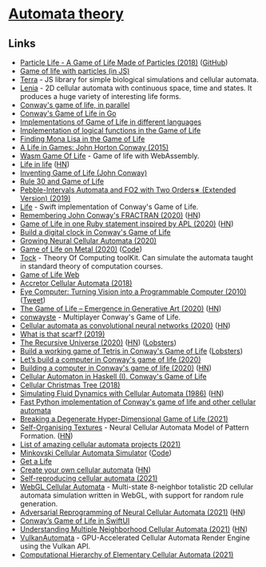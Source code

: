 # [Automata theory](https://en.wikipedia.org/wiki/Automata_theory)

## Links

- [Particle Life - A Game of Life Made of Particles (2018)](https://www.youtube.com/watch?v=Z_zmZ23grXE) ([GitHub](https://github.com/HackerPoet/Particle-Life))
- [Game of life with particles (in JS)](https://github.com/fnky/particle-life)
- [Terra](https://github.com/rileyjshaw/terra) - JS library for simple biological simulations and cellular automata.
- [Lenia](https://github.com/Chakazul/Lenia) - 2D cellular automata with continuous space, time and states. It produces a huge variety of interesting life forms.
- [Conway's game of life, in parallel](https://jlpaca.github.io/toybox/4-conway/index.html)
- [Conway's Game of Life in Go](https://github.com/healeycodes/conways-game-of-life)
- [Implementations of Game of Life in different languages](https://github.com/domoritz?tab=repositories&q=gameoflife)
- [Implementation of logical functions in the Game of Life](http://www.rennard.org/alife/CollisionBasedRennard.pdf)
- [Finding Mona Lisa in the Game of Life](https://kevingal.com/blog/mona-lisa-gol.html)
- [A Life in Games: John Horton Conway (2015)](https://www.quantamagazine.org/john-conways-life-in-games-20150828/)
- [Wasm Game Of Life](https://github.com/gus3inov/wasm-game-of-life) - Game of life with WebAssembly.
- [Life in life](https://www.youtube.com/watch?v=xP5-iIeKXE8) ([HN](https://news.ycombinator.com/item?id=22849264))
- [Inventing Game of Life (John Conway)](https://www.youtube.com/watch?v=R9Plq-D1gEk)
- [Rule 30 and Game of Life](https://github.com/elliotwaite/rule-30-and-game-of-life)
- [Pebble-Intervals Automata and FO2 with Two Orders∗ (Extended Version) (2019)](https://arxiv.org/pdf/1912.00171.pdf)
- [Life](https://github.com/zntfdr/Life) - Swift implementation of Conway's Game of Life.
- [Remembering John Conway's FRACTRAN (2020)](http://raganwald.com/2020/05/03/fractran.html) ([HN](https://news.ycombinator.com/item?id=23142232))
- [Game of Life in one Ruby statement inspired by APL (2020)](https://zverok.github.io/blog/2020-05-16-ruby-as-apl.html) ([HN](https://news.ycombinator.com/item?id=23208431))
- [Build a digital clock in Conway's Game of Life](https://codegolf.stackexchange.com/questions/88783/build-a-digital-clock-in-conways-game-of-life)
- [Growing Neural Cellular Automata (2020)](https://distill.pub/2020/growing-ca/)
- [Game of Life on Metal (2020)](https://cutting.io/posts/game-of-life-on-metal/) ([Code](https://github.com/dcutting/GameOfLifeOnMetal))
- [Tock](https://github.com/ND-CSE-30151/tock) - Theory Of Computing toolKit. Can simulate the automata taught in standard theory of computation courses.
- [Game of Life Web](https://herebeseaswines.net/game-of-life/)
- [Accretor Cellular Automata (2018)](https://softologyblog.wordpress.com/2018/01/12/accretor-cellular-automata/)
- [Eye Computer: Turning Vision into a Programmable Computer (2010)](https://humanfactorylab.com/uploads/8/3/4/4/83445868/changizi_eyecomputer_presspiece.pdf) ([Tweet](https://twitter.com/MarkChangizi/status/1271129027781234690))
- [The Game of Life – Emergence in Generative Art (2020)](https://www.artnome.com/news/2020/7/12/the-game-of-life-emergence-in-generative-art) ([HN](https://news.ycombinator.com/item?id=23840295))
- [conwayste](https://github.com/conwayste/conwayste) - Multiplayer Conway's Game of Life.
- [Cellular automata as convolutional neural networks (2020)](https://arxiv.org/abs/1809.02942) ([HN](https://news.ycombinator.com/item?id=24130849))
- [What is that scarf? (2019)](https://csvoss.com/cellular-automaton-scarf)
- [The Recursive Universe (2020)](http://www.amandaghassaei.com/blog/2020/05/01/the-recursive-universe/) ([HN](https://news.ycombinator.com/item?id=24323011)) ([Lobsters](https://lobste.rs/s/kvujjm/recursive_universe))
- [Build a working game of Tetris in Conway's Game of Life](https://codegolf.stackexchange.com/questions/11880/build-a-working-game-of-tetris-in-conways-game-of-life) ([Lobsters](https://lobste.rs/s/lcgb1l/build_working_game_tetris_conway_s_game))
- [Let’s build a computer in Conway's game of life (2020)](https://www.youtube.com/watch?v=Kk2MH9O4pXY)
- [Building a computer in Conway's game of life (2020)](https://www.nicolasloizeau.com/gol-computer) ([HN](https://news.ycombinator.com/item?id=24831268))
- [Cellular Automaton in Haskell (I). Conway's Game of Life](https://herebeseaswines.net/essays/2020-10-22-conways-game-of-life-in-haskell)
- [Cellular Christmas Tree (2018)](https://dodisturb.me/posts/2018-01-28-Cellular-Christmas-Tree.html)
- [Simulating Fluid Dynamics with Cellular Automata (1986)](https://content.wolfram.com/uploads/sites/34/2020/07/cellular-automaton-fluids-theory.pdf) ([HN](https://news.ycombinator.com/item?id=25756813))
- [Fast Python implementation of Conway's game of life and other cellular automata](https://github.com/thearn/game-of-life)
- [Breaking a Degenerate Hyper-Dimensional Game of Life (2021)](https://blog.jle.im/entry/degenerate-hyper-dimensional-game-of-life.html)
- [Self-Organising Textures](https://distill.pub/selforg/2021/textures/) - Neural Cellular Automata Model of Pattern Formation. ([HN](https://news.ycombinator.com/item?id=26112959))
- [List of amazing cellular automata projects (2021)](https://twitter.com/GalaxyKate/status/1361354915742892039)
- [Minkovski Cellular Automata Simulator](https://dmishin.github.io/minkovski-ca/) ([Code](https://github.com/dmishin/minkovski-ca))
- [Get a Life](http://crypto.stanford.edu/~blynn/haskell/life.html)
- [Create your own cellular automata](http://aperocky.com/cellular-automata/) ([HN](https://news.ycombinator.com/item?id=26466275))
- [Self-reproducing cellular automata (2021)](https://www.johndcook.com/blog/2021/05/03/self-reproducing-cellular-automata/)
- [WebGL Cellular Automata](https://github.com/benpm/webgl-cellular-automata) - Multi-state 8-neighbor totalistic 2D cellular automata simulation written in WebGL, with support for random rule generation.
- [Adversarial Reprogramming of Neural Cellular Automata (2021)](https://distill.pub/selforg/2021/adversarial/) ([HN](https://news.ycombinator.com/item?id=27068236))
- [Conway’s Game of Life in SwiftUI](https://github.com/martinlexow/GameOfLife)
- [Understanding Multiple Neighborhood Cellular Automata (2021)](https://slackermanz.com/understanding-multiple-neighborhood-cellular-automata/) ([HN](https://news.ycombinator.com/item?id=27287184))
- [VulkanAutomata](https://github.com/Slackermanz/VulkanAutomata) - GPU-Accelerated Cellular Automata Render Engine using the Vulkan API.
- [Computational Hierarchy of Elementary Cellular Automata (2021)](https://arxiv.org/abs/2108.00415)
